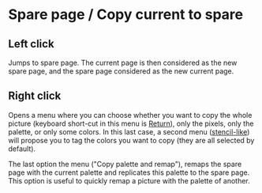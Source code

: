 # Spare page / Copy current to spare #

## Left click ##

Jumps to spare page. The current page is then considered as the new spare page, and the spare page considered as the new current page.

## Right click ##

Opens a menu where you can choose whether you want to copy the whole picture (keyboard short-cut in this menu is [Return](Return.md)), only the pixels, only the palette, or only some colors. In this last case, a second menu ([stencil-like](DrawingEffects.md)) will propose you to tag the colors you want to copy (they are all selected by default).

The last option the menu ("Copy palette and remap"), remaps the spare page with the current palette and replicates this palette to the spare page. This option is useful to quickly remap a picture with the palette of another.